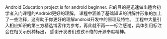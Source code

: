 Android Education project is for android beginner.
它的目的是迅速做出适合初学者入门课程的Android更好的理解。
课程中涵盖了基础知识的讲解并形象的加上了一些注释，这有助于你更好的理解android开发中的原理及特性。
工程中大量引入相应知识的第三方精选博客作为参考，再此就不再一一标注感谢，具体引用标注会在相关示例种标出，
感谢开发者们孜孜不倦的开源奉献精神。




